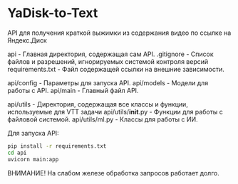 # YaDisk-to-Text
API для получения краткой выжимки из содержания видео по ссылке на Яндекс.Диск

api - Главная директория, содержащая сам API.
.gitignore - Список файлов и разрешений, игнорируемых системой контроля версий
requirements.txt - Файл содержащей ссылки на внешние зависимости.

api/config - Параметры для запуска API.
api/models - Модели для работы с API.
api/main - Главный файл API.

api/utils - Директория, содержащая все классы и функции, используемые для VTT задачи
api/utils/__init__.py - Функции для работы с файловой системой.
api/utils/ml.py - Классы для работы с ИИ.

Для запуска API:
```bash
pip install -r requirements.txt
cd api
uvicorn main:app
```

ВНИМАНИЕ! На слабом железе обработка запросов работает долго.